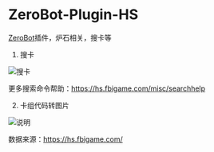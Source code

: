 # ZeroBot-Plugin-HS
[ZeroBot](https://github.com/wdvxdr1123/ZeroBot)插件，炉石相关，搜卡等
1. 搜卡

![搜卡](https://user-images.githubusercontent.com/24691568/130425568-ae799e14-0bee-4fb7-8aab-45b11d50d14b.png)

更多搜索命令帮助：https://hs.fbigame.com/misc/searchhelp

2. 卡组代码转图片

![说明](https://user-images.githubusercontent.com/24691568/130163292-b15285c8-50fb-4151-869f-d70084af99a9.png)


数据来源：https://hs.fbigame.com/
